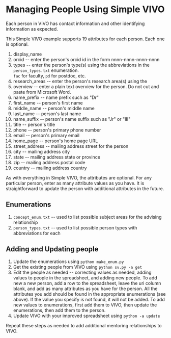# Managing People Using Simple VIVO

Each person in VIVO has contact information and other identifying information as expected.

This Simple VIVO example supports 19 attributes for each person.  Each one is optional.

1. display_name
1. orcid -- enter the person's orcid id in the form nnnn-nnnn-nnnn-nnnn
1. types -- enter the person's type(s) using the abbreviations in the `person_types.txt` enumeration.  
`fac` for faculty, `pd` for postdoc, etc.
1. research_areas -- enter the person's research area(s) using the 
1. overview -- enter a plain text overview for the person.  Do not cut and paste from Microsoft Word.
1. name_prefix -- name prefix such as "Dr"
1. first_name -- person's first name
1. middle_name -- person's middle name
1. last_name  -- person's last name
1. name_suffix -- person's name suffix such as "Jr" or "III"
1. title -- person's title
1. phone -- person's primary phone number
1. email -- person's primary email
1. home_page -- person's home page URL
1. street_address -- mailing address street for the person
1. city -- mailing address city
1. state -- mailing address state or province
1. zip -- mailing address postal code
1. country -- mailing address country

As with everything in Simple VIVO, the attributes are optional.  For any particular person,
enter as many attribute values as you have.  It is straightforward to update the person
with additional attributes in the future.

## Enumerations

1. `concept_enum.txt` -- used to list possible subject areas for the advising relationship
1. `person_types.txt` -- used to list possible person types with abbreviations for each

## Adding and Updating people

1. Update the enumerations using `python make_enum.py`
1. Get the existing people from VIVO using `python sv.py -a get`
1. Edit the people as needed -- correcting values as needed, adding values to people in the spreadsheet, 
and adding new people.  To add new a new person, add a row to the
spreadsheet, leave the uri column blank, and add as many attributes as you have for the person.
All the attributes you add should be found in the appropriate enumerations (see above).  If the value
you specify is not found, it will not be added.  To add new values to enumerations, first add them to VIVO, 
then update the enumerations, then add them to the person.
1. Update VIVO with your improved spreadsheet using `python -a update`

Repeat these steps as needed to add additional mentoring relationships to VIVO.